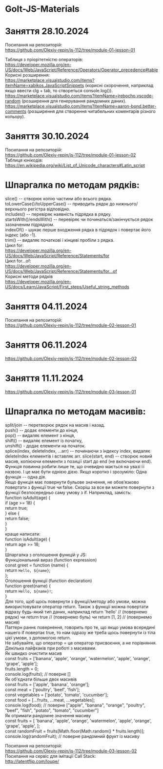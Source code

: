 # GoIt-JS-Materials

# Заняття 28.10.2024

Посилання на репозиторій: <br>
https://github.com/Olexiy-repin/js-112/tree/module-01-lesson-01 <br>

Таблиця з пріорітетністю операторів: <br>
https://developer.mozilla.org/en-US/docs/Web/JavaScript/Reference/Operators/Operator_precedence#table <br>
Корисні розширення: <br>
https://marketplace.visualstudio.com/items?itemName=xabikos.JavaScriptSnippets (корисні скорочення, наприклад якщо ввести clg + tab, то створеться console.log()). <br>
https://marketplace.visualstudio.com/items?itemName=jrebocho.vscode-random (розширення для генерування рандомних даних). <br>
https://marketplace.visualstudio.com/items?itemName=aaron-bond.better-comments (розширення для створення читабельних коментарів різного кольору). <br>

# Заняття 30.10.2024

Посилання на репозиторій: <br>
https://github.com/Olexiy-repin/js-112/tree/module-01-lesson-02 <br>
Таблиця юнікодів: <br>
https://en.wikipedia.org/wiki/List_of_Unicode_characters#Latin_script <br>

# Шпаргалка по методам рядків:<br>
slice() -- створює копію частини або всього рядка.<br>
toLowerCase()/toUpperCase() -- приводить рядок до нижнього/верхнього регістра відповідно.<br>
includes() -- перевіряє наявність підрядка в рядку.<br>
startsWith()/endsWith() -- перевіряє чи починаться/закінчується рядок зазначеним підрядком.<br>
indexOf() - шукає перше входження рядка в підрядок і повертає його індекс (або -1).<br>
trim() -- видаляє початкові і кінцеві пробіли з рядка.<br>
Цикл for:<br>
https://developer.mozilla.org/en-US/docs/Web/JavaScript/Reference/Statements/for <br>
Цикл for...of:<br>
https://developer.mozilla.org/en-US/docs/Web/JavaScript/Reference/Statements/for...of <br>
Корисні методи рядків<br>
https://developer.mozilla.org/en-US/docs/Learn/JavaScript/First_steps/Useful_string_methods

# Заняття 04.11.2024

Посилання на репозиторій: <br>
https://github.com/Olexiy-repin/js-112/tree/module-02-lesson-01 <br>

# Заняття 06.11.2024

https://github.com/Olexiy-repin/js-112/tree/module-02-lesson-02<br>

# Заняття 11.11.2024

https://github.com/Olexiy-repin/js-112/tree/module-03-lesson-01 <br>

# Шпаргалка по методам масивів:<br>
split/join -- перетворює рядок на масив і назад.<br>
push() -- додає елементи до кінця,<br>
pop() -- видаляє елемент з кінця,<br>
shift() -- видаляє елемент із початку,<br>
unshift() - додає елементи на початок.<br>
splice(index, deleteIndex, ...arr) -- починаючи з індексу index, видаляє deleteIndex елементів і вставляє arr. slice(start, end) -- створює новий масив, копіюючи елементи з позиції start до end (не включаючи end).<br>
Функція повинна робити лише те, що очевидно мається на увазі її назвою. І це має бути однією дією. Якщо коротко і зрозуміло: Одна функція -- одна дія.<br>
Якщо функція має повернути бульове значення, не обов’язково повертати з функції true чи false. Скоріш за все ви можете повернути з функції безпосередньо саму умову з if. Наприклад, замість:<br>
function isAdult(age) {<br>
  if (age >= 18) {<br>
    return true;<br>
  } else {<br>
    return false;<br>
  }<br>
}<br>
краще написати:<br>
function isAdult(age) {<br>
  return age >= 18;<br>
}<br>
Шпаргалка з оголошення функцій у JS:<br>
Функціональний вираз (function expression)<br>
const greet = function (name) {<br>
 return `Hello, ${name}`;<br>
};<br>
Оголошення функції (function declaration)<br>
function greet(name) {<br>
 return `Hello, ${name}!`;<br>
}<br>
Для того, щоб щось повернути з функції/методу або умови, можна використовувати оператор return. Також з функції можна повертати відразу будь-який тип даних, наприклад return 'hello' // (повернемо рядок) чи return true // (повернемо буль) чи return [1, 2] // (повернемо масив)<br>
Паттерн раннє повернення, говорить про те, що якщо умова всередині нашего if повертає true, то нам одразу же треба щось повернути із тіла цієї умови, з допомогою return.<br>
Не забувайте, що оператор = це оператор присвоєння, а не порівняння.<br>
Декілька лайфхаків при роботі з масивами.<br>
Як швидко очистити масив<br>
const fruits = ['banana', 'apple', 'orange', 'watermelon', 'apple', 'orange', 'grape', 'apple'];<br>
fruits.length = 0;<br>
console.log(fruits); // поверне []<br>
Як об'єднати більше двох масивів<br>
const fruits = ['apple', 'banana', 'orange'];<br>
const meat = ['poultry', 'beef', 'fish'];<br>
const vegetables = ['potato', 'tomato', 'cucumber'];<br>
const food = [...fruits, ...meat, ...vegetables];<br>
console.log(food); // поверне ["apple", "banana", "orange", "poultry", "beef", "fish", "potato", "tomato", "cucumber"]<br>
Як отримати рандомне значення масиву<br>
const fruits = [ 'banana', 'apple', 'orange', 'watermelon', 'apple', 'orange', 'grape', 'apple', ];<br>
const randomFruit = fruits[Math.floor(Math.random() * fruits.length)];<br>
console.log(randomFruit); // поверне рандомний фрукт із масиву<br>

Посилання на репозиторій:<br>
https://github.com/Olexiy-repin/js-112/tree/module-03-lesson-02<br>
Посилання на сервіс для імітації Call Stack:<br>
http://latentflip.com/loupe/<br>
